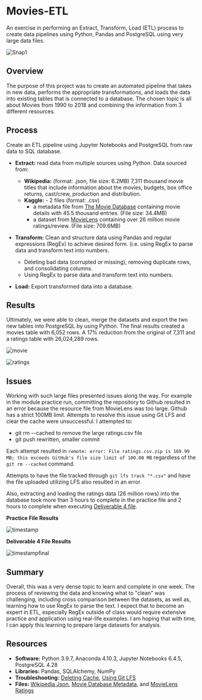 # Movies-ETL

An exercise in performing an Extract, Transform, Load (ETL) process to create data pipelines using Python, Pandas and PostgreSQL using very large data files.

![Snap1](https://user-images.githubusercontent.com/96216509/154576139-9ea94285-fc8f-4d77-b300-1a210d5d9992.png)

## Overview

The purpose of this project was to create an automated pipeline that takes in new data, performs the appropriate transformations, and loads the data into existing tables that is connected to a database. The chosen topic is all about Movies from 1990 to 2018 and combining the information from 3 different resources.

## Process

Create an ETL pipeline using Jupyter Notebooks and PostgreSQL from raw data to SQL database.

* **Extract:** read data from multiple sources using Python. Data sourced from:
	* **Wikipedia:** (format: .json, file size: 6.2MB) 7,311 thousand movie titles that include information about the movies, budgets, box office returns, cast/crew, production and distribution.
	* **Kaggle:** - 2 files (format: .csv)
		* a metadata file from [The Movie Database](https://www.themoviedb.org/) containing movie details with 45.5 thousand entries. (File size: 34.4MB)
		* a dataset from [MovieLens](https://movielens.org/) containing over 26 million movie ratings/review. (File size: 709.6MB)

* **Transform:** Clean and structure data using Pandas and regular expressions (RegEx) to achieve desired form. (i.e. using RegEx to parse data and transform text into numbers.
	* Deleting bad data (corrupted or missing), removing duplicate rows, and consolidating columns.
	* Using RegEx to parse data and transform text into numbers.

* **Load:** Export transformed data into a database.

## Results

Ultimately, we were able to clean, merge the datasets and export the two new tables into PostgreSQL by using Python. The final results created a movies table with 6,052 rows. A 17% reduction from the original of 7,311 and a ratings table with 26,024,289 rows.

![movie](https://user-images.githubusercontent.com/96216509/154576584-6693aadb-2a29-493c-aad6-38f6c9d411b6.png)

![ratings](https://user-images.githubusercontent.com/96216509/154576759-6c80c132-ae2f-41e7-89e3-6a9dbc36aca5.png)


## Issues

Working with such large files presented issues along the way. For example in the module practice run, committing the repository to Github resulted in an error because the resource file from MovieLens was too large. Github has a strict 100MB limit. Attempts to resolve this issue using Git LFS and clear the cache were unsuccessful. I attempted to:
* git rm --cached to remove the large ratings.csv file
* git push rewritten, smaller commit

Each attempt resulted in `remote: error: File ratings.csv.zip is 169.99 MB; this exceeds GitHub's file size limit of 100.00 MB` regardless of the `git rm --cached` command.

Attempts to have the file tracked through `git lfs track "*.csv"` and have the file uploaded utilizing LFS also resulted in an error. 

Also, extracting and loading the ratings data (26 million rows) into the database took more than 3 hours to complete in the practice file and 2 hours to complete when executing [Deliverable 4 file](https://github.com/Lindsaybgood/Movies-ETL/blob/main/ETL_create_database.ipynb).

**Practice File Results**

![timestamp](https://user-images.githubusercontent.com/96216509/154577514-1da15342-01bc-42ea-98c7-b8d423e69e69.png)

**Deliverable 4 File Results**

![timestampfinal](https://user-images.githubusercontent.com/96216509/154577632-26551da2-b0e4-4ce9-8467-fd392b981100.png)


## Summary

Overall, this was a very dense topic to learn and complete in one week. The process of reviewing the data and knowing what to "clean" was challenging, including cross comparison between the datasets, as well as, learning how to use RegEx to parse the text. I expect that to become an expert in ETL, especially RegEx outside of class would require extensive practice and application using real-life examples. I am hoping that with time, I can apply this learning to prepare large datasets for analysis.  

## Resources
* **Software:** Python 3.9.7, Anaconda 4.10.3, Jupyter Notebooks 6.4.5, PostgreSQL 4.28 
* **Libraries:** Pandas, SQLAlchemy, NumPy
* **Troubleshooting:** [Deleting Cache](https://docs.github.com/en/github/managing-large-files/removing-files-from-a-repositorys-history), [Using Git LFS](https://git-lfs.github.com/)
* **Files:** [Wikipedia Json](https://github.com/Lindsaybgood/Movies-ETL/blob/main/Resources/wikipedia-movies.json), [Movie Database Metadata](https://github.com/Lindsaybgood/Movies-ETL/blob/main/Resources/movies_metadata.csv), and [MovieLens Ratings](https://www.kaggle.com/rounakbanik/the-movies-dataset?select=ratings.csv) 
